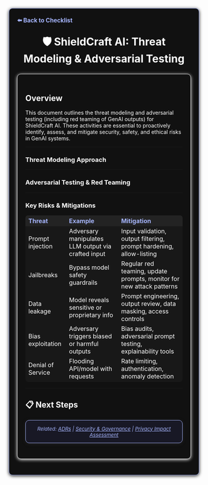 <section style="border:1px solid #a5b4fc; border-radius:10px; margin:1.5em 0; box-shadow:0 2px 8px #222; padding:1.5em; background:#111; color:#fff;">
<div style="margin-bottom:1.5em;">
  <a href="./checklist.md" style="color:#a5b4fc; font-weight:bold; text-decoration:none; font-size:1.1em;">⬅️ Back to Checklist</a>
</div>
<h1 align="center" style="margin-top:0; font-size:2em;">🛡️ ShieldCraft AI: Threat Modeling & Adversarial Testing</h1>

<section style="border:1px solid #e0e0e0; border-radius:10px; margin:1.5em 0; box-shadow:0 2px 8px #f0f0f0; padding:1.5em; background:#111; color:#fff;">

## Overview

This document outlines the threat modeling and adversarial testing (including red teaming of GenAI outputs) for ShieldCraft AI. These activities are essential to proactively identify, assess, and mitigate security, safety, and ethical risks in GenAI systems.

***

### Threat Modeling Approach

<ul>
</ul>

***

### Adversarial Testing & Red Teaming

<ul>
</ul>

***

### Key Risks & Mitigations

<table style="width:100%; text-align:left; background:#181818; color:#fff; border-radius:8px;">
  <thead style="background:#232323; color:#a5b4fc;">
    <tr>
      <th style="text-align:left;">Threat</th>
      <th style="text-align:left;">Example</th>
      <th style="text-align:left;">Mitigation</th>
    </tr>
  </thead>
  <tbody>
    <tr><td>Prompt injection</td><td>Adversary manipulates LLM output via crafted input</td><td>Input validation, output filtering, prompt hardening, allow-listing</td></tr>
    <tr><td>Jailbreaks</td><td>Bypass model safety guardrails</td><td>Regular red teaming, update prompts, monitor for new attack patterns</td></tr>
    <tr><td>Data leakage</td><td>Model reveals sensitive or proprietary info</td><td>Prompt engineering, output review, data masking, access controls</td></tr>
    <tr><td>Bias exploitation</td><td>Adversary triggers biased or harmful outputs</td><td>Bias audits, adversarial prompt testing, explainability tools</td></tr>
    <tr><td>Denial of Service</td><td>Flooding API/model with requests</td><td>Rate limiting, authentication, anomaly detection</td></tr>
  </tbody>
</table>

***

## 📋 Next Steps

<ul>
</ul>

<section style="border:1px solid #a5b4fc; border-radius:10px; margin:1.5em 0; box-shadow:0 2px 8px #222; padding:1em; background:#181825; color:#a5b4fc; font-size:0.95em; text-align:center;">
  <em>Related: <a href="./adrs.md" style="color:#a5b4fc;">ADRs</a> | <a href="./security_governance.md" style="color:#a5b4fc;">Security & Governance</a> | <a href="./privacy_impact_assessment.md" style="color:#a5b4fc;">Privacy Impact Assessment</a></em>
